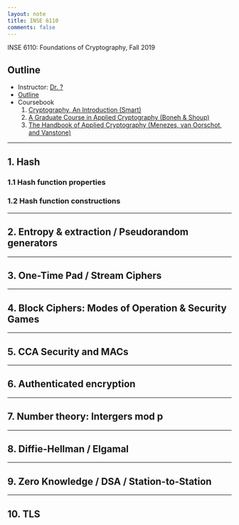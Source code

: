 ```yaml
---
layout: note
title: INSE 6110
comments: false
---
```


INSE 6110: Foundations of Cryptography, Fall 2019

<!--more-->

## Outline
* Instructor: [Dr. ?](#)
* [Outline](https://users.encs.concordia.ca/~clark/courses/1703-6110/index.html)
* Coursebook
  1. [Cryptography, An Introduction (Smart)](http://people.cs.bris.ac.uk/~nigel/Crypto_Book/book.ps)
  2. [A Graduate Course in Applied Cryptography (Boneh & Shoup)](https://crypto.stanford.edu/~dabo/cryptobook/)
  3. [The Handbook of Applied Cryptography (Menezes, van Oorschot, and Vanstone)](http://cacr.uwaterloo.ca/hac/)

---

## 1. Hash

### 1.1 Hash function properties

### 1.2 Hash function constructions

---

## 2. Entropy & extraction / Pseudorandom generators

----

## 3. One-Time Pad / Stream Ciphers

----

## 4. Block Ciphers: Modes of Operation & Security Games

----

## 5. CCA Security and MACs 

----

## 6. Authenticated encryption

----

## 7. Number theory: Intergers mod p 

----

## 8. Diffie-Hellman / Elgamal 

----

## 9. Zero Knowledge / DSA / Station-to-Station

----

## 10. TLS
